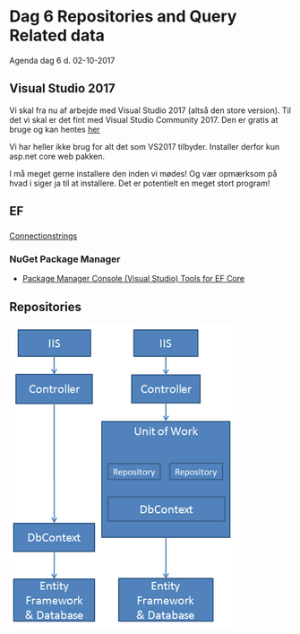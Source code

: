 # Dag 6 Repositories and Query Related data
Agenda dag 6 d. 02-10-2017

## Visual Studio 2017
Vi skal fra nu af arbejde med Visual Studio 2017 (altså den store version).
Til det vi skal er det fint med Visual Studio Community 2017. Den er gratis at bruge og kan hentes [her](https://www.visualstudio.com/downloads/)    

Vi har heller ikke brug for alt det som VS2017 tilbyder. Installer derfor kun asp.net core web pakken.

I må meget gerne installere den inden vi mødes! Og vær opmærksom på hvad i siger ja til at installere. Det er potentielt en meget stort program!  

## EF
### 
[Connectionstrings](https://docs.microsoft.com/en-us/ef/core/miscellaneous/connection-strings)
### NuGet Package Manager
* [Package Manager Console (Visual Studio) Tools for EF Core](https://docs.microsoft.com/da-dk/ef/core/miscellaneous/cli/powershell)

## Repositories

<img src="https://github.com/keacore/07_RepositoriesViewModels/blob/master/Materials/img/Repository.png" width="400px" />


